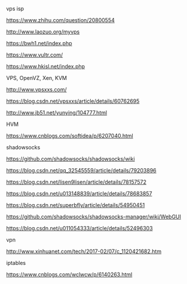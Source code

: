 vps isp

https://www.zhihu.com/question/20800554

http://www.laozuo.org/myvps

https://bwh1.net/index.php

https://www.vultr.com/

https://www.hkisl.net/index.php

VPS, OpenVZ, Xen, KVM

http://www.vpsxxs.com/

https://blog.csdn.net/vpsxxs/article/details/60762695

http://www.jb51.net/yunying/104777.html

HVM

https://www.cnblogs.com/softidea/p/6207040.html

shadowsocks

https://github.com/shadowsocks/shadowsocks/wiki

https://blog.csdn.net/qq_32545559/article/details/79203896

https://blog.csdn.net/lisen9lisen/article/details/78157572

https://blog.csdn.net/u013148839/article/details/78683857

https://blog.csdn.net/superbfly/article/details/54950451

https://github.com/shadowsocks/shadowsocks-manager/wiki/WebGUI

https://blog.csdn.net/u011054333/article/details/52496303

vpn

http://www.xinhuanet.com/tech/2017-02/07/c_1120421682.htm

iptables

https://www.cnblogs.com/wclwcw/p/6140263.html